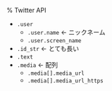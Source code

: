 % Twitter API

- `.user`
    - `.user.name` ← ニックネーム
    - `.user.screen_name`
- `.id_str` ← とても長い
- `.text`
- `.media` ← 配列
    - `.media[].media_url`
    - `.media[].media_url_https`

